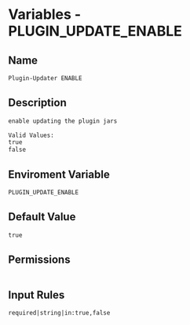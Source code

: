 # Variables - PLUGIN_UPDATE_ENABLE

## Name

```txt
Plugin-Updater ENABLE
```

## Description

```txt
enable updating the plugin jars

Valid Values:
true
false
```

## Enviroment Variable

```txt
PLUGIN_UPDATE_ENABLE
```

## Default Value

```txt
true
```

## Permissions

```txt

```

## Input Rules

```txt
required|string|in:true,false
```
